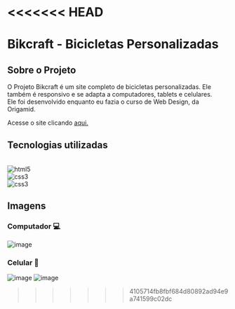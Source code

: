 <<<<<<< HEAD
=======
# Bikcraft - Bicicletas Personalizadas

## Sobre o Projeto
<p>O Projeto Bikcraft é um site completo de bicicletas personalizadas. Ele também é responsivo e se adapta a computadores, tablets e celulares. <br>
Ele foi desenvolvido enquanto eu fazia o curso de Web Design, da Origamid.</p>

Acesse o site clicando [aqui.](https://enniohenrique.github.io/bikcraft/)

## Tecnologias utilizadas 

<div style="display: inline_block"><br/>
    <img align="center "alt="html5" src="https://img.shields.io/badge/HTML5-E34F26?style=for-the-badge&logo=html5&logoColor=white">
    <br/>
    <img align="center "alt="css3" src="https://img.shields.io/badge/CSS3-1572B6?style=for-the-badge&logo=css3&logoColor=white">
    <br/>
    <img align="center "alt="css3" src="https://img.shields.io/badge/JavaScript-F7DF1E?style=for-the-badge&logo=javascript&logoColor=black">

</div>


## Imagens

### Computador 💻

![image](https://user-images.githubusercontent.com/89741211/167917916-a8f337a6-791d-4926-9b9e-66574f80b6ce.png)
### Celular 📱 

![image](https://user-images.githubusercontent.com/89741211/167927538-5f50f708-1b6c-4bcb-b5ab-99e951e40200.png)
![image](https://user-images.githubusercontent.com/89741211/167927888-1fbc8919-5c52-42b5-b8f6-5289a5d57ba4.png)
>>>>>>> 4105714fb8fbf684d80892ad94e9a741599c02dc
